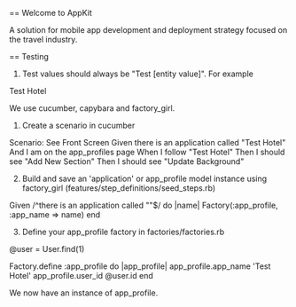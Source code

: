 == Welcome to AppKit

A solution for mobile app development and deployment strategy focused on the travel industry.

== Testing


1. Test values should always be "Test [entity value]". For example

  Test Hotel

We use cucumber, capybara and factory_girl.

1. Create a scenario in cucumber

  Scenario: See Front Screen
    Given there is an application called "Test Hotel"
      And I am on the app_profiles page
    When I follow "Test Hotel"
    Then I should see "Add New Section"
    Then I should see "Update Background"

2. Build and save an 'application' or app_profile model instance using factory_girl (features/step_definitions/seed_steps.rb)

  Given /^there is an application called ""$/ do |name|
    Factory(:app_profile, :app_name => name)
  end

3. Define your app_profile factory in  factories/factories.rb

  @user = User.find(1)

  Factory.define :app_profile do |app_profile|
    app_profile.app_name 'Test Hotel'
    app_profile.user_id @user.id
  end

We now have an instance of app_profile.



